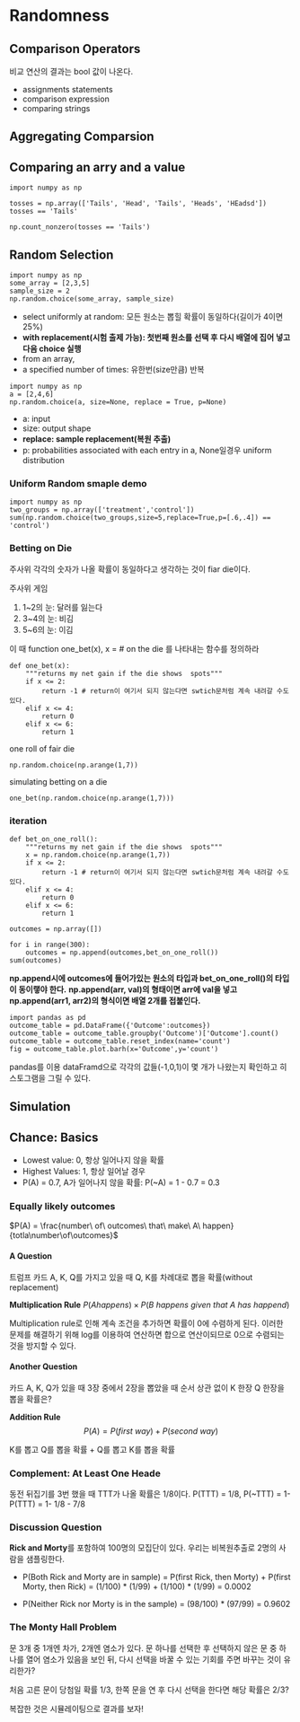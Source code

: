 # Randomness

## Comparison Operators
비교 연산의 결과는 bool 값이 나온다.

- assignments statements
- comparison expression
- comparing strings


## Aggregating Comparsion

## Comparing an arry and a value
```jupyterpython
import numpy as np

tosses = np.array(['Tails', 'Head', 'Tails', 'Heads', 'HEadsd'])
tosses == 'Tails'
```
```jupyerpython
np.count_nonzero(tosses == 'Tails')
```


## Random Selection
```jupyterpython
import numpy as np
some_array = [2,3,5]
sample_size = 2
np.random.choice(some_array, sample_size)
```
- select uniformly at random: 모든 원소는 뽑힐 확률이 동일하다(길이가 4이면 25%)
- **with replacement(시험 출제 가능): 첫번째 원소를 선택 후 다시 배열에 집어 넣고 다음 choice 실행**
- from an array,
- a specified number of times: 유한번(size만큼) 반복

```jupyterpython
import numpy as np
a = [2,4,6]
np.random.choice(a, size=None, replace = True, p=None)
```
- a: input
- size: output shape
- **replace: sample replacement(복원 추출)**
- p: probabilities associated with each entry in a, None일경우 uniform distribution

### Uniform Random smaple demo

```jupyterpython
import numpy as np
two_groups = np.array(['treatment','control'])
sum(np.random.choice(two_groups,size=5,replace=True,p=[.6,.4]) == 'control')
```


### Betting on Die
주사위 각각의 숫자가 나올 확률이 동일하다고 생각하는 것이 fiar die이다.

주사위 게임
1. 1~2의 눈: 달러를 잃는다
2. 3~4의 눈: 비김
3. 5~6의 눈: 이김

이 때 function one_bet(x), x = # on the die 를 나타내는 함수를 정의하라
```jupyterpython
def one_bet(x):
    """returns my net gain if the die shows  spots"""
    if x <= 2:
        return -1 # return이 여기서 되지 않는다면 swtich문처럼 계속 내려갈 수도 있다.
    elif x <= 4:
        return 0
    elif x <= 6:
        return 1
```

one roll of fair die
```jupyterpython
np.random.choice(np.arange(1,7))
```

simulating betting on a die

```jupyterpython
one_bet(np.random.choice(np.arange(1,7)))
```

### iteration
```jupyterpython
def bet_on_one_roll():
    """returns my net gain if the die shows  spots"""
    x = np.random.choice(np.arange(1,7))
    if x <= 2:
        return -1 # return이 여기서 되지 않는다면 swtich문처럼 계속 내려갈 수도 있다.
    elif x <= 4:
        return 0
    elif x <= 6:
        return 1

outcomes = np.array([])

for i in range(300):
    outcomes = np.append(outcomes,bet_on_one_roll())
sum(outcomes)

```
**np.append시에 outcomes에 들어가있는 원소의 타입과 bet_on_one_roll()의 타입이 동이랳야 한다.** **np.append(arr, val)의 형태이면 arr에 val을 넣고 np.append(arr1, arr2)의 형식이면 배열 2개를 접붙인다.**

```jupyterpython
import pandas as pd
outcome_table = pd.DataFrame({'Outcome':outcomes})
outcome_table = outcome_table.groupby('Outcome')['Outcome'].count()
outcome_table = outcome_table.reset_index(name='count')
fig = outcome_table.plot.barh(x='Outcome',y='count')
```
pandas를 이용 dataFramd으로 각각의 값들(-1,0,1)이 몇 개가 나왔는지 확인하고 히스토그램을 그릴 수 있다.

## Simulation


## Chance: Basics

- Lowest value: 0, 항상 일어나지 않을 확률
- Highest Values: 1, 항상 일어날 경우
- P(A) = 0.7, A가 일어나지 않을 확률: P(~A) = 1 - 0.7 = 0.3


### Equally likely outcomes

$P(A) = \frac{number\ of\ outcomes\ that\ make\ A\ happen}{totla\number\of\outcomes}$

#### A Question
트럼프 카드 A, K, Q를 가지고 있을 때 Q, K를 차례대로 뽑을 확률(without replacement) 

**Multiplication Rule**
$P(A happens) \times P(B\ happens\ given\ that\ A\ has\ happend)$

Multiplication rule로 인해 계속 조건을 추가하면 확률이 0에 수렴하게 된다. 이러한 문제를 해결하기 위해 log를 이용하여 연산하면 합으로 연산이되므로 0으로 수렴되는 것을 방지할 수 있다.

#### Another Question
카드 A, K, Q가 있을 때 3장 중에서 2장을 뽑았을 때 순서 상관 없이 K 한장 Q 한장을 뽑을 확률은?

**Addition Rule**
$$P(A) = P(first\ way) + P(second\ way)$$

K를 뽑고 Q를 뽑을 확률 + Q를 뽑고 K를 뽑을 확률

### Complement: At Least One Heade
동전 뒤집기를 3번 했을 때 TTT가 나올 확률은 1/8이다. P(TTT) = 1/8, P(~TTT) = 1- P(TTT) = 1- 1/8 - 7/8


### Discussion Question
**Rick and Morty**를 포함하여 100명의 모집단이 있다. 우리는 비복원추출로 2명의 사람을 샘플링한다.

- P(Both Rick and Morty are in sample) = P(first Rick, then Morty) + P(first Morty, then Rick)
= (1/100) * (1/99) + (1/100) * (1/99) = 0.0002

- P(Neither Rick nor Morty is in the sample)
= (98/100) * (97/99) = 0.9602

### The Monty Hall Problem
문 3개 중 1개엔 차가, 2개엔 염소가 있다. 문 하나를 선택한 후 선택하지 않은 문 중 하나를 열어 염소가 있음을 보인 뒤, 다시 선택을 바꿀 수 있는 기회를 주면 바꾸는 것이 유리한가?

처음 고른 문이 당첨일 확률 1/3, 한쪽 문을 연 후 다시 선택을 한다면 해당 확률은 2/3?

복잡한 것은 시뮬레이팅으로 결과를 보자!